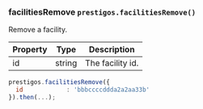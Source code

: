 <h3 id="facilitiesRemove">facilitiesRemove
  <code>prestigos.facilitiesRemove()</code>
</h3>

Remove a facility.


| Property    | Type          | Description |
| ----------- | --------------|------------ |
| id          | string        | The facility id.

```javascript
prestigos.facilitiesRemove({
  id            : 'bbbccccddda2a2aa33b'
}).then(...);
```

